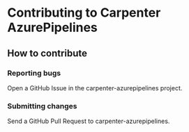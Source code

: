 # Contributing to Carpenter AzurePipelines

## How to contribute

### Reporting bugs

Open a GitHub Issue in the carpenter-azurepipelines project.

### Submitting changes

Send a GitHub Pull Request to carpenter-azurepipelines.
